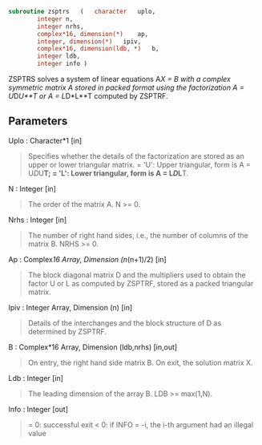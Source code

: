 ```fortran
subroutine zsptrs	(	character	uplo,
		integer	n,
		integer	nrhs,
		complex*16, dimension(*)	ap,
		integer, dimension(*)	ipiv,
		complex*16, dimension(ldb, *)	b,
		integer	ldb,
		integer	info )
```

 ZSPTRS solves a system of linear equations A*X = B with a complex
 symmetric matrix A stored in packed format using the factorization
 A = U*D*U**T or A = L*D*L**T computed by ZSPTRF.

## Parameters
Uplo : Character*1 [in]
> Specifies whether the details of the factorization are stored
> as an upper or lower triangular matrix.
> = 'U':  Upper triangular, form is A = U*D*U**T;
> = 'L':  Lower triangular, form is A = L*D*L**T.

N : Integer [in]
> The order of the matrix A.  N >= 0.

Nrhs : Integer [in]
> The number of right hand sides, i.e., the number of columns
> of the matrix B.  NRHS >= 0.

Ap : Complex*16 Array, Dimension (n*(n+1)/2) [in]
> The block diagonal matrix D and the multipliers used to
> obtain the factor U or L as computed by ZSPTRF, stored as a
> packed triangular matrix.

Ipiv : Integer Array, Dimension (n) [in]
> Details of the interchanges and the block structure of D
> as determined by ZSPTRF.

B : Complex*16 Array, Dimension (ldb,nrhs) [in,out]
> On entry, the right hand side matrix B.
> On exit, the solution matrix X.

Ldb : Integer [in]
> The leading dimension of the array B.  LDB >= max(1,N).

Info : Integer [out]
> = 0:  successful exit
> < 0: if INFO = -i, the i-th argument had an illegal value


